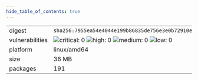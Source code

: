 ```yaml
---
hide_table_of_contents: true
---
```


<table>
<tr><td>digest</td><td><code>sha256:7955ea54e4044e199b86835de756e3e0b72910ebb0197f6603676b9eb3468d9a</code></td><tr><tr><td>vulnerabilities</td><td><img alt="critical: 0" src="https://img.shields.io/badge/critical-0-lightgrey"/> <img alt="high: 0" src="https://img.shields.io/badge/high-0-lightgrey"/> <img alt="medium: 0" src="https://img.shields.io/badge/medium-0-lightgrey"/> <img alt="low: 0" src="https://img.shields.io/badge/low-0-lightgrey"/> <!-- unspecified: 0 --></td></tr>
<tr><td>platform</td><td>linux/amd64</td></tr>
<tr><td>size</td><td>36 MB</td></tr>
<tr><td>packages</td><td>191</td></tr>
</table>
</details></table>
</details>

<table></table>

